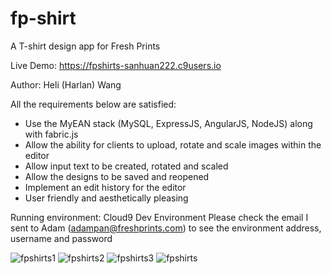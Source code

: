 # fp-shirt
 A T-shirt design app for Fresh Prints
 
 Live Demo: https://fpshirts-sanhuan222.c9users.io
 
 Author: Heli (Harlan) Wang

 All the requirements below are satisfied:
 - Use the MyEAN stack (MySQL, ExpressJS, AngularJS, NodeJS) along with fabric.js
 - Allow the ability for clients to upload, rotate and scale images within the editor
 - Allow input text to be created, rotated and scaled
 - Allow the designs to be saved and reopened
 - Implement an edit history for the editor
 - User friendly and aesthetically pleasing

 Running environment: Cloud9 Dev Environment
 Please check the email I sent to Adam (adampan@freshprints.com) to see the environment address, username and password
 
 
 ![fpshirts1](https://cloud.githubusercontent.com/assets/12112939/19217794/141b5e90-8db2-11e6-8c6f-4c728e126c05.png)
![fpshirts2](https://cloud.githubusercontent.com/assets/12112939/19217795/141c69b6-8db2-11e6-92df-f479f540d1b4.png)
![fpshirts3](https://cloud.githubusercontent.com/assets/12112939/19217796/141cb808-8db2-11e6-9676-50a01883c7ab.png)
![fpshirts](https://cloud.githubusercontent.com/assets/12112939/19217797/1ff8a696-8db2-11e6-8d19-89aeff23be9d.gif)
